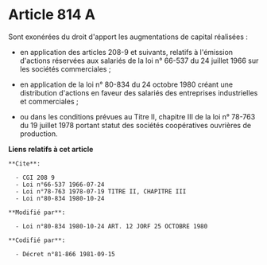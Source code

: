 # Article 814 A

Sont exonérées du droit d'apport les augmentations de capital réalisées :

- en application des articles 208-9 et suivants, relatifs à l'émission d'actions réservées aux salariés de la loi n° 66-537
du 24 juillet 1966 sur les sociétés commerciales ;

- en application de la loi n° 80-834 du 24 octobre 1980 créant une distribution d'actions en faveur des salariés des
entreprises industrielles et commerciales ;

- ou dans les conditions prévues au Titre II, chapitre III de la loi n° 78-763 du 19 juillet 1978 portant statut des sociétés
coopératives ouvrières de production.

**Liens relatifs à cet article**

	**Cite**:

	  - CGI 208 9
	  - Loi n°66-537 1966-07-24
	  - Loi n°78-763 1978-07-19 TITRE II, CHAPITRE III
	  - Loi n°80-834 1980-10-24

	**Modifié par**:

	  - Loi n°80-834 1980-10-24 ART. 12 JORF 25 OCTOBRE 1980

	**Codifié par**:

	  - Décret n°81-866 1981-09-15
